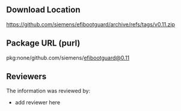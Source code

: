 ## Download Location

https://github.com/siemens/efibootguard/archive/refs/tags/v0.11.zip

## Package URL (purl)

pkg:none/github.com/siemens/efibootguard@0.11

## Reviewers

The information was reviewed by:

* add reviewer here